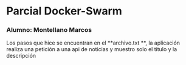 # Parcial Docker-Swarm
### Alumno: Montellano Marcos
Los pasos que hice se encuentran en el  **archivo.txt **, la aplicación realiza una petición a una api de noticias y muestro solo el titulo y la descripción
